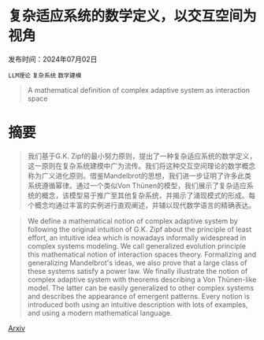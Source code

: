 # 复杂适应系统的数学定义，以交互空间为视角

发布时间：2024年07月02日

`LLM理论` `复杂系统` `数学建模`

> A mathematical definition of complex adaptive system as interaction space

# 摘要

> 我们基于G.K. Zipf的最小努力原则，提出了一种复杂适应系统的数学定义，这一原则在复杂系统建模中广为流传。我们将这种交互空间理论的数学概念称为广义进化原则。借鉴Mandelbrot的思想，我们进一步证明了许多此类系统遵循幂律。通过一个类似Von Thünen的模型，我们展示了复杂适应系统的概念，该模型易于推广至其他复杂系统，并揭示了涌现模式的形成。每个概念均通过丰富的实例进行直观阐述，并辅以现代数学语言的精确表达。

> We define a mathematical notion of complex adaptive system by following the original intuition of G.K. Zipf about the principle of least effort, an intuitive idea which is nowadays informally widespread in complex systems modeling. We call generalized evolution principle this mathematical notion of interaction spaces theory. Formalizing and generalizing Mandelbrot's ideas, we also prove that a large class of these systems satisfy a power law. We finally illustrate the notion of complex adaptive system with theorems describing a Von Thünen-like model. The latter can be easily generalized to other complex systems and describes the appearance of emergent patterns. Every notion is introduced both using an intuitive description with lots of examples, and using a modern mathematical language.

[Arxiv](https://arxiv.org/abs/2407.02181)